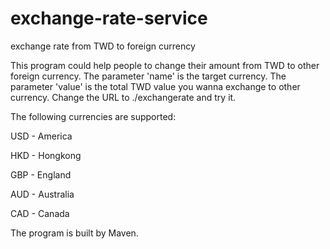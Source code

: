 # exchange-rate-service
exchange rate from TWD to foreign currency

This program could help people to change their amount from TWD to other foreign currency. 
The parameter 'name' is the target currency.
The parameter 'value' is the total TWD value you wanna exchange to other currency. 
Change the URL to ./exchangerate and try it. 

The following currencies are supported:

USD - America

HKD - Hongkong

GBP - England

AUD - Australia

CAD - Canada

The program is built by Maven. 
